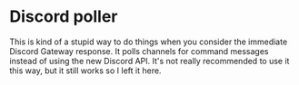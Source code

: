 # Discord poller

This is kind of a stupid way to do things when you consider the immediate 
Discord Gateway response. It polls channels for command messages instead of 
using the new Discord API. It's not really recommended to use it this way, but
it still works so I left it here.
